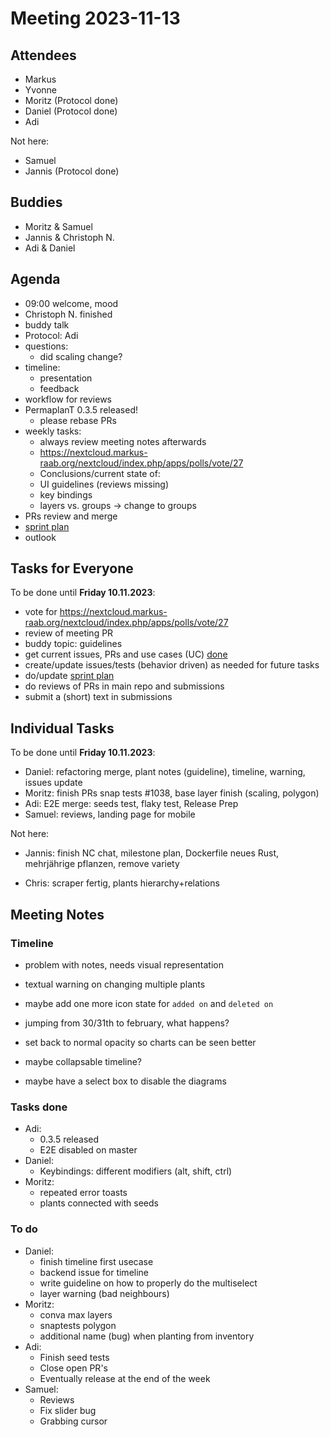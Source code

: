 # Meeting 2023-11-13

## Attendees

- Markus
- Yvonne
- Moritz (Protocol done)
- Daniel (Protocol done)
- Adi

Not here:

- Samuel
- Jannis (Protocol done)

## Buddies

- Moritz & Samuel
- Jannis & Christoph N.
- Adi & Daniel

## Agenda

- 09:00 welcome, mood
- Christoph N. finished
- buddy talk
- Protocol: Adi
- questions:
  - did scaling change?
- timeline:
  - presentation
  - feedback
- workflow for reviews
- PermaplanT 0.3.5 released!
  - please rebase PRs
- weekly tasks:
  - always review meeting notes afterwards
  - https://nextcloud.markus-raab.org/nextcloud/index.php/apps/polls/vote/27
  - Conclusions/current state of:
  - UI guidelines (reviews missing)
  - key bindings
  - layers vs. groups -> change to groups
- PRs review and merge
- [sprint plan](https://github.com/orgs/ElektraInitiative/projects/4/)
- outlook

## Tasks for Everyone

To be done until **Friday 10.11.2023**:

- vote for https://nextcloud.markus-raab.org/nextcloud/index.php/apps/polls/vote/27
- review of meeting PR
- buddy topic: guidelines
- get current issues, PRs and use cases (UC) [done](../usecases/README.md)
- create/update issues/tests (behavior driven) as needed for future tasks
- do/update [sprint plan](https://github.com/orgs/ElektraInitiative/projects/4/)
- do reviews of PRs in main repo and submissions
- submit a (short) text in submissions

## Individual Tasks

To be done until **Friday 10.11.2023**:

- Daniel: refactoring merge, plant notes (guideline), timeline, warning, issues update
- Moritz: finish PRs snap tests #1038, base layer finish (scaling, polygon)
- Adi: E2E merge: seeds test, flaky test, Release Prep
- Samuel: reviews, landing page for mobile

Not here:

- Jannis: finish NC chat, milestone plan, Dockerfile neues Rust, mehrjährige pflanzen, remove variety

- Chris: scraper fertig, plants hierarchy+relations

## Meeting Notes

### Timeline

- problem with notes, needs visual representation
- textual warning on changing multiple plants
- maybe add one more icon state for `added on` and `deleted on`

- jumping from 30/31th to february, what happens?
- set back to normal opacity so charts can be seen better
- maybe collapsable timeline?
- maybe have a select box to disable the diagrams

### Tasks done

- Adi:
  - 0.3.5 released
  - E2E disabled on master
- Daniel:
  - Keybindings: different modifiers (alt, shift, ctrl)
- Moritz:
  - repeated error toasts
  - plants connected with seeds

### To do

- Daniel:
  - finish timeline first usecase
  - backend issue for timeline
  - write guideline on how to properly do the multiselect
  - layer warning (bad neighbours)
- Moritz:
  - conva max layers
  - snaptests polygon
  - additional name (bug) when planting from inventory
- Adi:
  - Finish seed tests
  - Close open PR's
  - Eventually release at the end of the week
- Samuel:
  - Reviews
  - Fix slider bug
  - Grabbing cursor

